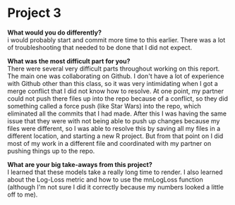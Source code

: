 # Project 3

**What would you do differently?**  
i would probably start and commit more time to this earlier. There was a lot of troubleshooting that needed to be done that I did not expect.

**What was the most difficult part for you?**  
There were several very difficult parts throughout working on this report. The main one was collaborating on Github. I don't have a lot of experience with Github other than this class, so it was very intimidating when I got a merge conflict that I did not know how to resolve. At one point, my partner could not push there files up into the repo because of a conflict, so they did something called a force push (like Star Wars) into the repo, which eliminated all the commits that I had made. After this I was having the same issue that they were with not being able to push up changes because my files were different, so I was able to resolve this by saving all my files in a different location, and starting a new R project. But from that point on I did most of my work in a different file and coordinated with my partner on pushing things up to the repo.

**What are your big take-aways from this project?**  
I learned that these models take a really long time to render. I also learned about the Log-Loss metric and how to use the mnLogLoss function (although I'm not sure I did it correctly because my numbers looked a little off to me).
